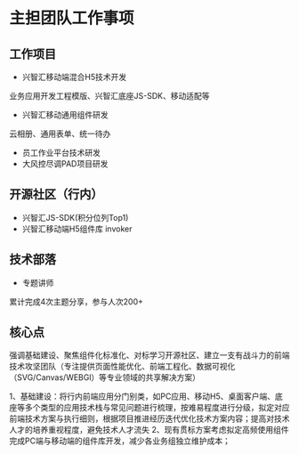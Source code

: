 # 主担团队工作事项

## 工作项目

- 兴智汇移动端混合H5技术开发

业务应用开发工程模版、兴智汇底座JS-SDK、移动适配等

- 兴智汇移动通用组件研发

云相册、通用表单、统一待办

- 员工作业平台技术研发
- 大风控尽调PAD项目研发

## 开源社区（行内）

- 兴智汇JS-SDK(积分位列Top1)
- 兴智汇移动端H5组件库 invoker

## 技术部落

- 专题讲师

累计完成4次主题分享，参与人次200+

## 核心点

强调基础建设、聚焦组件化标准化、对标学习开源社区、建立一支有战斗力的前端技术攻坚团队（专注提供页面性能优化、前端工程化、数据可视化（SVG/Canvas/WEBGl）等专业领域的共享解决方案）

1、基础建设：将行内前端应用分门别类，如PC应用、移动H5、桌面客户端、底座等多个类型的应用技术栈与常见问题进行梳理，按难易程度进行分级，拟定对应前端技术方案与执行细则，根据项目推进经历迭代优化技术方案内容；提高对技术人才的培养重视程度，避免技术人才流失
2、现有贯标方案考虑拟定高频使用组件完成PC端与移动端的组件库开发，减少各业务组独立维护成本；
